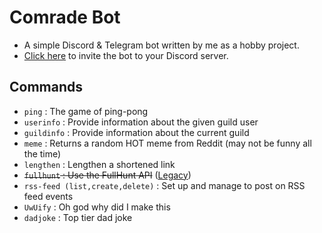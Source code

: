 # Comrade Bot
- A simple Discord & Telegram bot written by me as a hobby project.
- [Click here](https://discord.com/api/oauth2/authorize?client_id=963799147947909141&permissions=2684404736&scope=bot%20applications.commands) to invite the bot to your Discord server.

## Commands
- `ping` : The game of ping-pong 
- `userinfo` : Provide information about the given guild user 
- `guildinfo` : Provide information about the current guild 
- `meme` : Returns a random HOT meme from Reddit (may not be funny all the time) 
- `lengthen` : Lengthen a shortened link 
- ~~`fullhunt` : Use the FullHunt API~~ ([Legacy](legacy/fullhunt.js))
- `rss-feed (list,create,delete)` : Set up and manage to post on RSS feed events 
- `UwUify` : Oh god why did I make this 
- `dadjoke` : Top tier dad joke 
